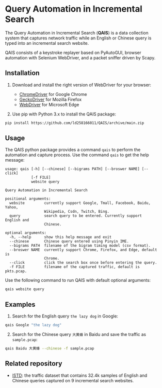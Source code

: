 # Query Automation in Incremental Search

The Query Automation in Incremental Search (**QAIS**) is a data collection system that captures network traffic while an English or Chinese query is typed into an incremental search website.

QAIS consists of a keystroke replayer based on PyAutoGUI, browser automation with Selenium WebDriver, and a packet sniffer driven by Scapy.

## Installation

1. Download and install the right version of WebDriver for your browser:

	* [ChromeDriver](https://chromedriver.chromium.org/downloads) for Google Chrome
	* [GeckoDriver](https://github.com/mozilla/geckodriver/releases/) for Mozilla Firefox
	* [WebDriver](https://developer.microsoft.com/en-us/microsoft-edge/tools/webdriver/) for Microsoft Edge

2. Use pip with Python 3.x to install the QAIS package:

```sh
pip install https://github.com/ld258166011/QAIS/archive/main.zip
```


## Usage

The QAIS python package provides a command `qais` to perform the automation and capture process. Use the command `qais` to get the help message:

```
usage: qais [-h] [--chinese] [--bigrams PATH] [--broswer NAME] [--click]
            [-f FILE]
            website query

Query Automation in Incremental Search

positional arguments:
  website         currently support Google, Tmall, Facebook, Baidu, Yahoo,
                  Wikipedia, Csdn, Twitch, Bing.
  query           search query to be entered. Currently support English and
                  Chinese.

optional arguments:
  -h, --help      show this help message and exit
  --chinese       Chinese query entered using Pinyin IME.
  --bigrams PATH  filename of the bigram timing model (csv format).
  --broswer NAME  currently support Chrome, Firefox, and Edge, default is
                  Chrome.
  --click         click the search box once before entering the query.
  -f FILE         filename of the captured traffic, default is pkts.pcap.
```

Use the following command to run QAIS with default optional arguments:

```sh
qais website query
```


## Examples

1. Search for the English query `the lazy dog` in Google:

```sh
qais Google "the lazy dog"
```

2. Search for the Chinese query `大黄蜂` in Baidu and save the traffic as `sample.pcap`:

```sh
qais Baidu 大黄蜂 --chinese -f sample.pcap
```


## Related repository

* [ISTD](https://github.com/ld258166011/ISTD): the traffic dataset that contains 32.4k samples of English and Chinese queries captured on 9 incremental search websites.
